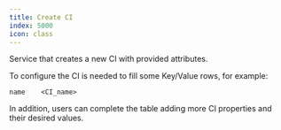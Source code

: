 ```yaml
---
title: Create CI
index: 5000
icon: class
---
```


Service that creates a new CI with provided attributes.

To configure the CI is needed to fill some Key/Value rows, for example:

    name    <CI_name>

In addition, users can complete the table adding more CI properties and their desired values.